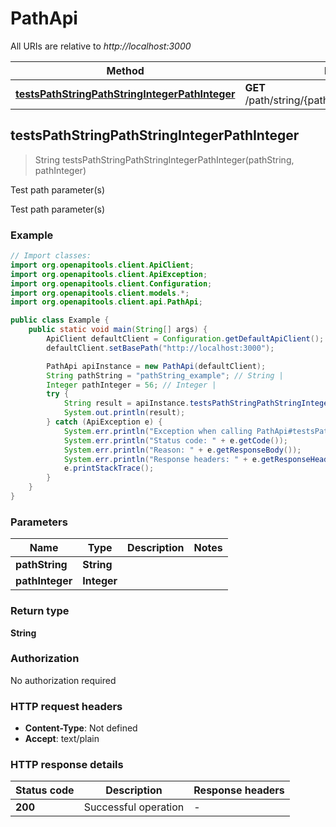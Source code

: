 # PathApi

All URIs are relative to *http://localhost:3000*

| Method | HTTP request | Description |
|------------- | ------------- | -------------|
| [**testsPathStringPathStringIntegerPathInteger**](PathApi.md#testsPathStringPathStringIntegerPathInteger) | **GET** /path/string/{path_string}/integer/{path_integer} | Test path parameter(s) |



## testsPathStringPathStringIntegerPathInteger

> String testsPathStringPathStringIntegerPathInteger(pathString, pathInteger)

Test path parameter(s)

Test path parameter(s)

### Example

```java
// Import classes:
import org.openapitools.client.ApiClient;
import org.openapitools.client.ApiException;
import org.openapitools.client.Configuration;
import org.openapitools.client.models.*;
import org.openapitools.client.api.PathApi;

public class Example {
    public static void main(String[] args) {
        ApiClient defaultClient = Configuration.getDefaultApiClient();
        defaultClient.setBasePath("http://localhost:3000");

        PathApi apiInstance = new PathApi(defaultClient);
        String pathString = "pathString_example"; // String | 
        Integer pathInteger = 56; // Integer | 
        try {
            String result = apiInstance.testsPathStringPathStringIntegerPathInteger(pathString, pathInteger);
            System.out.println(result);
        } catch (ApiException e) {
            System.err.println("Exception when calling PathApi#testsPathStringPathStringIntegerPathInteger");
            System.err.println("Status code: " + e.getCode());
            System.err.println("Reason: " + e.getResponseBody());
            System.err.println("Response headers: " + e.getResponseHeaders());
            e.printStackTrace();
        }
    }
}
```

### Parameters


| Name | Type | Description  | Notes |
|------------- | ------------- | ------------- | -------------|
| **pathString** | **String**|  | |
| **pathInteger** | **Integer**|  | |

### Return type

**String**

### Authorization

No authorization required

### HTTP request headers

- **Content-Type**: Not defined
- **Accept**: text/plain


### HTTP response details
| Status code | Description | Response headers |
|-------------|-------------|------------------|
| **200** | Successful operation |  -  |

